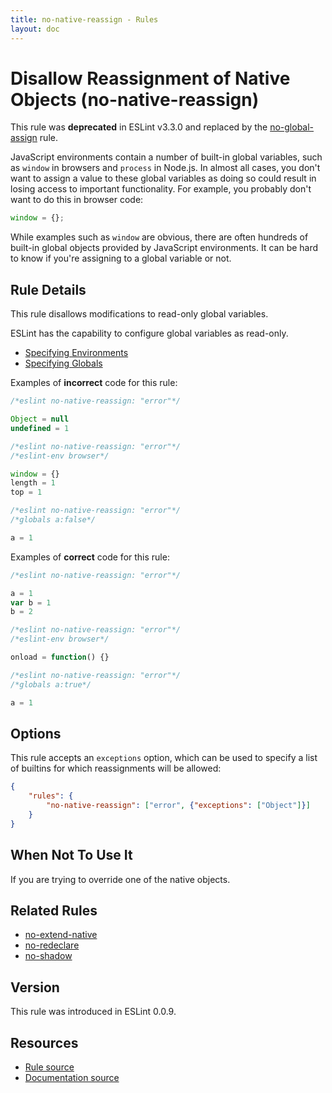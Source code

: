 ```yaml
---
title: no-native-reassign - Rules
layout: doc
---
```

<!-- Note: No pull requests accepted for this file. See README.md in the root directory for details. -->

# Disallow Reassignment of Native Objects (no-native-reassign)

This rule was **deprecated** in ESLint v3.3.0 and replaced by the [no-global-assign](no-global-assign) rule.

JavaScript environments contain a number of built-in global variables, such as `window` in browsers and `process` in Node.js. In almost all cases, you don't want to assign a value to these global variables as doing so could result in losing access to important functionality. For example, you probably don't want to do this in browser code:

```js
window = {};
```

While examples such as `window` are obvious, there are often hundreds of built-in global objects provided by JavaScript environments. It can be hard to know if you're assigning to a global variable or not.

## Rule Details

This rule disallows modifications to read-only global variables.

ESLint has the capability to configure global variables as read-only.

* [Specifying Environments](../user-guide/configuring#specifying-environments)
* [Specifying Globals](../user-guide/configuring#specifying-globals)

Examples of **incorrect** code for this rule:

```js
/*eslint no-native-reassign: "error"*/

Object = null
undefined = 1
```

```js
/*eslint no-native-reassign: "error"*/
/*eslint-env browser*/

window = {}
length = 1
top = 1
```

```js
/*eslint no-native-reassign: "error"*/
/*globals a:false*/

a = 1
```

Examples of **correct** code for this rule:

```js
/*eslint no-native-reassign: "error"*/

a = 1
var b = 1
b = 2
```

```js
/*eslint no-native-reassign: "error"*/
/*eslint-env browser*/

onload = function() {}
```

```js
/*eslint no-native-reassign: "error"*/
/*globals a:true*/

a = 1
```

## Options

This rule accepts an `exceptions` option, which can be used to specify a list of builtins for which reassignments will be allowed:

```json
{
    "rules": {
        "no-native-reassign": ["error", {"exceptions": ["Object"]}]
    }
}
```

## When Not To Use It

If you are trying to override one of the native objects.

## Related Rules

* [no-extend-native](no-extend-native)
* [no-redeclare](no-redeclare)
* [no-shadow](no-shadow)

## Version

This rule was introduced in ESLint 0.0.9.

## Resources

* [Rule source](https://github.com/eslint/eslint/tree/master/lib/rules/no-native-reassign.js)
* [Documentation source](https://github.com/eslint/eslint/tree/master/docs/rules/no-native-reassign.md)
